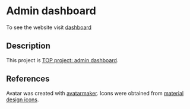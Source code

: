 # Admin dashboard
To see the website visit [dashboard](https://juliashlykova.github.io/dashboard/)
## Description
This project is [TOP project: admin dashboard](https://www.theodinproject.com/lessons/node-path-intermediate-html-and-css-admin-dashboardi).
## References
Avatar was created with [avatarmaker](https://avatarmaker.com/). Icons were obtained from [material design icons](https://pictogrammers.com/).